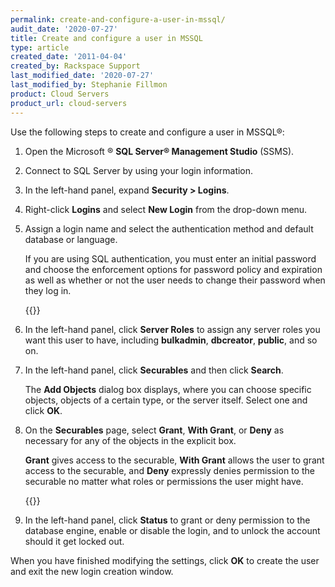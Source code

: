 ```yaml
---
permalink: create-and-configure-a-user-in-mssql/
audit_date: '2020-07-27'
title: Create and configure a user in MSSQL
type: article
created_date: '2011-04-04'
created_by: Rackspace Support
last_modified_date: '2020-07-27'
last_modified_by: Stephanie Fillmon
product: Cloud Servers
product_url: cloud-servers
---
```


Use the following steps to create and configure a user in MSSQL&reg;:

1. Open the Microsoft &reg; **SQL Server&reg; Management Studio** (SSMS).

2. Connect to SQL Server by using your login information.

3. In the left-hand panel, expand **Security > Logins**.

4. Right-click **Logins** and select **New Login** from the drop-down menu.

5. Assign a login name and select the authentication method and default database or language.

   If you are using SQL authentication, you must enter an initial password and choose the
   enforcement options for password policy and expiration as well as whether or not the user
   needs to change their password when they log in.

   {{<image src="ssmsnewlogin1.png" alt="" title="">}}

6. In the left-hand panel, click **Server Roles** to assign any server roles you want
   this user to have, including **bulkadmin**, **dbcreator**, **public**, and so on.

7. In the left-hand panel, click **Securables** and then click **Search**.

   The **Add Objects** dialog box displays, where you can choose specific objects, objects of a
   certain type, or the server itself. Select one and click **OK**.

8. On the **Securables** page, select **Grant**, **With Grant**, or **Deny** as necessary for any of the
   objects in the explicit box.

   **Grant** gives access to the securable, **With Grant** allows the user to grant access to the
   securable, and **Deny** expressly denies permission to the securable no matter what roles or
   permissions the user might have.

   {{<image src="ssmsnewlogin3.png" alt="" title="">}}

9. In the left-hand panel, click **Status** to grant or deny permission to the database engine,
   enable or disable the login, and to unlock the account should it get
   locked out.

When you have finished modifying the settings, click **OK** to create the user and exit the new login creation window.
